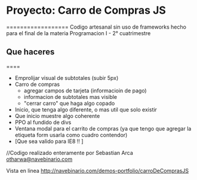 # Proyecto: Carro de Compras JS
==================
Codigo artesanal sin uso de frameworks hecho para el final de la materia Programacion I - 2° cuatrimestre

## Que haceres 
====
 * Emprolijar visual de subtotales (subir 5px)
 * Carro de compras 
 	* agregar campos de tarjeta (informacioin de pago)
 	* informacion de subtotales mas visible
 	* "cerrar carro" que haga algo copado
 * Inicio, que tenga algo diferente, o mas util que solo existir
 * Que inicio muestre algo coherente
 * PPO al fundido de divs
 * Ventana modal para el carrito de compras (ya que tengo que agregar la etiqueta form usarla como cuadro contendor)
* [Que sea valido para IE8 !! ]


//Codigo realizado enteramente por Sebastian Arca otharwa@navebinario.com

Vista en linea http://navebinario.com/demos-portfolio/carroDeComprasJS
